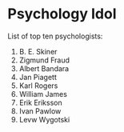 # Psychology Idol
List of top ten psychologists:

1. B. E. Skiner
1. Zigmund Fraud
1. Albert Bandara
1. Jan Piagett
1. Karl Rogers
1. William James
1. Erik Eriksson
1. Ivan Pawlow
1. Levw Wygotski
